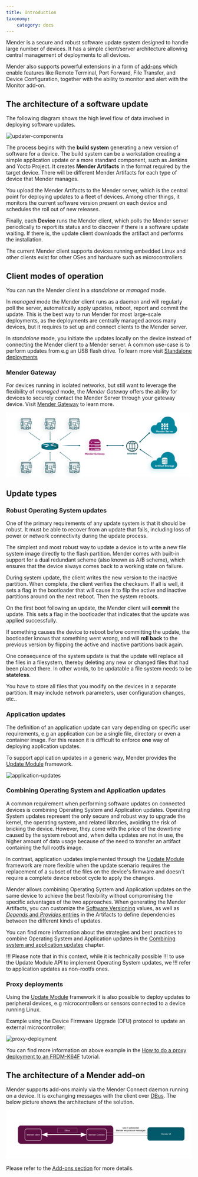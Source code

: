 ```yaml
---
title: Introduction
taxonomy:
    category: docs
---
```


Mender is a secure and robust software update system designed to handle
large number of devices. It has a simple client/server
architecture allowing central management of deployments to all devices.

Mender also supports powerful extensions in a form of
[add-ons](../../09.Add-ons/00.Overview/docs.md) which 
enable features like Remote Terminal, Port Forward, File Transfer,
and Device Configuration, together with the ability to monitor
and alert with the Monitor add-on.

## The architecture of a software update

The following diagram shows the high level flow of data involved in deploying
software updates.

![updater-components](updater-components.png)

The process begins with the **build system** generating a new version of
software for a device. The build system can be a workstation creating a simple
application update or a more standard component, such as Jenkins and Yocto
Project. It creates **Mender Artifacts** in the format required by the target
device. There will be different Mender Artifacts for each type of device that
Mender manages.

You upload the Mender Artifacts to the Mender server, which is the central point
for deploying updates to a fleet of devices. Among other things, it monitors the
current software version present on each device and schedules the roll out of
new releases.

Finally, each **Device** runs the Mender client, which polls the Mender server
periodically to report its status and to discover if there is a software update
waiting. If there is, the update client downloads the artifact and performs the
installation.

The current Mender client supports devices running embedded Linux and other
clients exist for other OSes and hardware such as microcontrollers.


## Client modes of operation

You can run the Mender client in a _standalone_ or _managed_ mode.

In _managed_ mode the Mender client runs as a daemon and will regularly poll the
server, automatically apply updates, reboot, report and commit the update. This
is the best way to run Mender for most large-scale deployments, as the
deployments are centrally managed across many devices, but it requires to set up
and connect clients to the Mender server.

In _standalone_ mode, you initiate the updates locally on the device instead of
connecting the Mender client to a Mender server. A common use-case is to perform
updates from e.g an USB flash drive. To learn more visit
[Standalone deployments](../../06.Artifact-creation/06.Standalone-deployment/docs.md)

### Mender Gateway

For devices running in isolated networks, but still want to leverage the
flexibility of _managed_ mode, the _Mender Gateway_ offers the ability for
devices to securely contact the Mender Server through your gateway device. Visit
[Mender Gateway](../../08.Server-integration/04.Mender-Gateway/docs.md) to
learn more.

![Mender Gateway](mender-gateway.png)


## Update types

### Robust Operating System updates

One of the primary requirements of any update system is that it should be robust.
It must be able to recover from an update that fails, including loss of power
or network connectivity during the update process.

The simplest and most robust way to update a device is to write a new file
system image directly to the flash partition. Mender comes with built-in support
for  a dual redundant scheme (also known as A/B scheme), which ensures that the
device always comes back to a working state on failure.

During system update, the client writes the new version to the inactive
partition. When complete, the client verifies the checksum. If all is well, it
sets a flag in the bootloader that will cause it to flip the active and inactive
partitions around on the next reboot. Then the system reboots.

On the first boot following an update, the Mender client will **commit** the
update. This sets a flag in the bootloader that indicates that the update was
applied successfully.

If something causes the device to reboot before committing the update, the
bootloader knows that something went wrong, and will **roll back** to the
previous version by flipping the active and inactive partitions back again.

One consequence of the system update is that the update will replace all the
files in a filesystem, thereby deleting any new or changed files that had been
placed there. In other words, to be updatable a file system needs to be
**stateless**.

You have to store all files that you modify on the devices in a separate
partition. It may include network parameters, user configuration changes, etc..


### Application updates

The definition of an application update can vary depending on specific user
requirements, e.g an application can be a single file, directory or even a
container image. For this reason it is difficult to enforce **one** way of
deploying application updates.

To support application updates in a generic way, Mender provides the [Update Module](../../06.Artifact-creation/08.Create-a-custom-Update-Module/docs.md) framework.

![application-updates](application-updates.png)


### Combining Operating System and Application updates

A common requirement when performing software updates on connected devices
is combining Operating System and Application updates. Operating System updates
represent the only secure and robust way to upgrade the kernel, the operating system,
and related libraries, avoiding the risk of bricking the device. However,
they come with the price of the downtime caused by the system reboot and,
when delta updates are not in use, the higher amount of data usage because
of the need to transfer an artifact containing the full rootfs image.

In contrast, application updates implemented through the
[Update Module](../../06.Artifact-creation/08.Create-a-custom-Update-Module/docs.md)
framework are more flexible when the update scenario requires the replacement
of a subset of the files on the device's firmware and doesn't require
a complete device reboot cycle to apply the changes.

Mender allows combining Operating System and Application updates on the same device
to achieve the best flexibility without compromising the specific advantages
of the two approaches. When generating the Mender Artifacts, you can customize
the [Software Versioning](../../06.Artifact-creation/09.Software-versioning/docs.md)
values, as well as [*Depends* and *Provides* entries](../03.Artifact/docs.md#provides-and-depends)
in the Artifacts to define dependencies between the different kinds of updates.

You can find more information about the strategies and best practices to 
combine Operating System and Application updates in the
[Combining system and application updates](../../06.Artifact-creation/03.Combining-system-and-application-updates/docs.md) chapter.

!!! Please note that in this context, while it is technically possible
!!! to use the Update Module API to implement Operating System updates, we
!!! refer to application updates as non-rootfs ones.


### Proxy deployments

Using the [Update Module](../../06.Artifact-creation/08.Create-a-custom-Update-Module/docs.md) framework
it is also possible to deploy updates to peripheral devices, e.g
microcontrollers or sensors connected to a device running Linux.

Example using the Device Firmware Upgrade (DFU) protocol to update an external
microcontroller:

![proxy-deployment](proxy-deployment.png)

You can find more information on above example in the
[How to do a proxy deployment to an FRDM-K64F](https://hub.mender.io/t/how-to-do-a-proxy-deployment-to-an-frdm-k64f-device-connected-to-a-raspberry-pi-3/1619?target=_blank) tutorial.


## The architecture of a Mender add-on

Mender supports add-ons mainly via the Mender Connect daemon running on a device.
It is exchanging messages with the client over [DBus](https://dbus.freedesktop.org/doc/api/html/).
The below picture shows the architecture of the solution.

![addon-architecture](addon-architecture-device.png)

Please refer to the [Add-ons section](../../09.Add-ons/00.Overview/docs.md) for more details.
